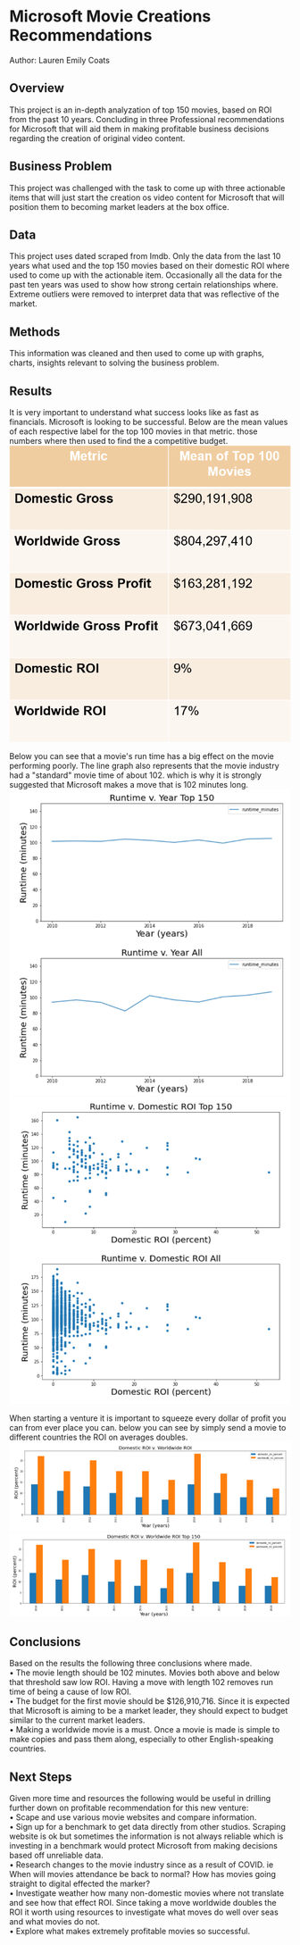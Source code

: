 # Microsoft Movie Creations Recommendations
Author: Lauren Emily Coats
## Overview
This project is an in-depth analyzation of top 150 movies, based on ROI from the past 10 years. Concluding in three Professional recommendations for Microsoft that will aid them in making profitable business decisions regarding the creation of original video content.
## Business Problem
This project was challenged with the task to come up with three actionable items that will just start the creation os video content for Microsoft that will position them to becoming market leaders at the box office. 
## Data
This project uses dated scraped from Imdb. Only the data from the last 10 years what used and the top 150 movies based on their domestic ROI where used to come up with the actionable item.  Occasionally all the data for the past ten years was used to show how strong certain relationships where.  Extreme outliers were removed to interpret data that was reflective of the market. 
## Methods 
This information was cleaned and then used to come up with graphs, charts, insights relevant to solving the business problem.
## Results 
It is very important to understand what success looks like as fast as financials.  Microsoft is looking to be successful. Below are the mean values of each respective label for the top 100 movies in that metric.  those numbers where then used to find the a competitive budget. 
![](https://github.com/laurencoats/Phase1-Project/blob/main/table.png)

Below you can see that a movie's run time has a big effect on the movie performing poorly.  The line graph also represents that the movie industry had a "standard" movie time of about 102. which is why it is strongly suggested that Microsoft makes a move that is 102 minutes long.  
![](https://github.com/laurencoats/Phase1-Project/blob/main/line.png)
![](https://github.com/laurencoats/Phase1-Project/blob/main/scatter.png)

When starting a venture it is important to squeeze every dollar of profit you can from ever place you can.  below you can see by simply send a movie to different countries the ROI on averages doubles. 
![](https://github.com/laurencoats/Phase1-Project/blob/main/bar1.png)
![](https://github.com/laurencoats/Phase1-Project/blob/main/bar2.png)
## Conclusions
Based on the results the following three conclusions where made. <br />
          •	The movie length should be 102 minutes.  Movies both above and below that threshold saw low ROI.  Having a move with length 102 removes run time of being a cause of low ROI. <br />
          •	The budget for the first movie should be $126,910,716.  Since it is expected that Microsoft is aiming to be a market leader, they should expect to budget similar to the current market leaders. <br />
          •	Making a worldwide movie is a must.  Once a movie is made is simple to make copies and pass them along, especially to other English-speaking countries. 
## Next Steps 
Given more time and resources the following would be useful in drilling further down on profitable recommendation for this new venture: <br />
          •	Scape and use various movie websites and compare information.<br />
          •	Sign up for a benchmark to get data directly from other studios. Scraping website is ok but sometimes the information is not always reliable which is investing in a benchmark would protect Microsoft from making decisions based off unreliable data. <br />
          •	Research changes to the movie industry since as a result of COVID. ie When will movies attendance be back to normal? How has movies going straight to digital effected the marker?<br />
          •	Investigate weather how many non-domestic movies where not translate and see how that effect ROI. Since taking a move worldwide doubles the ROI it worth using resources to investigate what moves do well over seas and what movies do not. <br />
          •	Explore what makes extremely profitable movies so successful.
